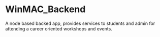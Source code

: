 # WinMAC_Backend
A node based backed app, provides services to students and admin for attending a career oriented workshops and events.
